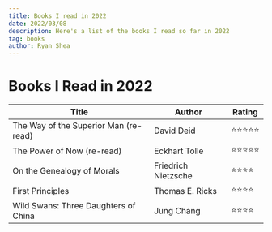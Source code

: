 ```yaml
---
title: Books I read in 2022
date: 2022/03/08
description: Here's a list of the books I read so far in 2022
tag: books
author: Ryan Shea
---
```


# Books I Read in 2022

| Title       | Author      | Rating      |
| ----------- | ----------- | ----------- |
| The Way of the Superior Man (re-read) | David Deid | ⭐⭐⭐⭐⭐ |
| The Power of Now (re-read) | Eckhart Tolle | ⭐⭐⭐⭐⭐ |
| On the Genealogy of Morals | Friedrich Nietzsche | ⭐⭐⭐⭐ |
| First Principles | Thomas E. Ricks | ⭐⭐⭐⭐ |
| Wild Swans: Three Daughters of China | Jung Chang | ⭐⭐⭐⭐ |
